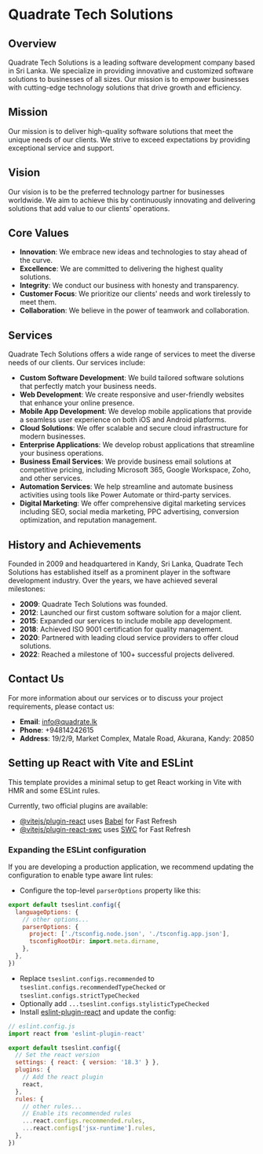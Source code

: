 # Quadrate Tech Solutions

## Overview

Quadrate Tech Solutions is a leading software development company based in Sri Lanka. We specialize in providing innovative and customized software solutions to businesses of all sizes. Our mission is to empower businesses with cutting-edge technology solutions that drive growth and efficiency.

## Mission

Our mission is to deliver high-quality software solutions that meet the unique needs of our clients. We strive to exceed expectations by providing exceptional service and support.

## Vision

Our vision is to be the preferred technology partner for businesses worldwide. We aim to achieve this by continuously innovating and delivering solutions that add value to our clients' operations.

## Core Values

- **Innovation**: We embrace new ideas and technologies to stay ahead of the curve.
- **Excellence**: We are committed to delivering the highest quality solutions.
- **Integrity**: We conduct our business with honesty and transparency.
- **Customer Focus**: We prioritize our clients' needs and work tirelessly to meet them.
- **Collaboration**: We believe in the power of teamwork and collaboration.

## Services

Quadrate Tech Solutions offers a wide range of services to meet the diverse needs of our clients. Our services include:

- **Custom Software Development**: We build tailored software solutions that perfectly match your business needs.
- **Web Development**: We create responsive and user-friendly websites that enhance your online presence.
- **Mobile App Development**: We develop mobile applications that provide a seamless user experience on both iOS and Android platforms.
- **Cloud Solutions**: We offer scalable and secure cloud infrastructure for modern businesses.
- **Enterprise Applications**: We develop robust applications that streamline your business operations.
- **Business Email Services**: We provide business email solutions at competitive pricing, including Microsoft 365, Google Workspace, Zoho, and other services.
- **Automation Services**: We help streamline and automate business activities using tools like Power Automate or third-party services.
- **Digital Marketing**: We offer comprehensive digital marketing services including SEO, social media marketing, PPC advertising, conversion optimization, and reputation management.

## History and Achievements

Founded in 2009 and headquartered in Kandy, Sri Lanka, Quadrate Tech Solutions has established itself as a prominent player in the software development industry. Over the years, we have achieved several milestones:

- **2009**: Quadrate Tech Solutions was founded.
- **2012**: Launched our first custom software solution for a major client.
- **2015**: Expanded our services to include mobile app development.
- **2018**: Achieved ISO 9001 certification for quality management.
- **2020**: Partnered with leading cloud service providers to offer cloud solutions.
- **2022**: Reached a milestone of 100+ successful projects delivered.

## Contact Us

For more information about our services or to discuss your project requirements, please contact us:

- **Email**: info@quadrate.lk
- **Phone**: +94814242615
- **Address**: 19/2/9, Market Complex, Matale Road, Akurana, Kandy: 20850

## Setting up React with Vite and ESLint

This template provides a minimal setup to get React working in Vite with HMR and some ESLint rules.

Currently, two official plugins are available:

- [@vitejs/plugin-react](https://github.com/vitejs/vite-plugin-react/blob/main/packages/plugin-react/README.md) uses [Babel](https://babeljs.io/) for Fast Refresh
- [@vitejs/plugin-react-swc](https://github.com/vitejs/vite-plugin-react-swc) uses [SWC](https://swc.rs/) for Fast Refresh

### Expanding the ESLint configuration

If you are developing a production application, we recommend updating the configuration to enable type aware lint rules:

- Configure the top-level `parserOptions` property like this:

```js
export default tseslint.config({
  languageOptions: {
    // other options...
    parserOptions: {
      project: ['./tsconfig.node.json', './tsconfig.app.json'],
      tsconfigRootDir: import.meta.dirname,
    },
  },
})
```

- Replace `tseslint.configs.recommended` to `tseslint.configs.recommendedTypeChecked` or `tseslint.configs.strictTypeChecked`
- Optionally add `...tseslint.configs.stylisticTypeChecked`
- Install [eslint-plugin-react](https://github.com/jsx-eslint/eslint-plugin-react) and update the config:

```js
// eslint.config.js
import react from 'eslint-plugin-react'

export default tseslint.config({
  // Set the react version
  settings: { react: { version: '18.3' } },
  plugins: {
    // Add the react plugin
    react,
  },
  rules: {
    // other rules...
    // Enable its recommended rules
    ...react.configs.recommended.rules,
    ...react.configs['jsx-runtime'].rules,
  },
})
```
